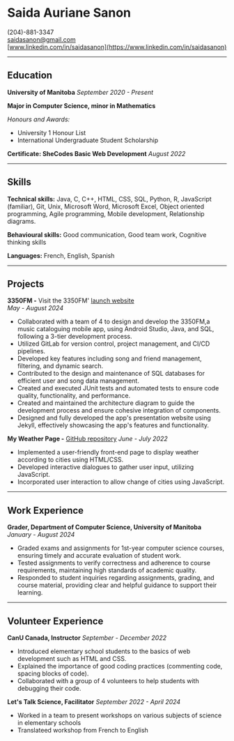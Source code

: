 # Saida Auriane Sanon
(204)-881-3347  
[saidasanon@gmail.com](mailto:saidasanon@gmail.com)  
[www.linkedin.com/in/saidasanon](https://www.linkedin.com/in/saidasanon)

---
## Education
**University of Manitoba** *September 2020 - Present*

**Major in Computer Science, minor in Mathematics**

*Honours and Awards:*
- University 1 Honour List
- International Undergraduate Student Scholarship

**Certificate: SheCodes Basic Web Development** *August 2022*

---
## Skills
**Technical skills:** Java, C, C++, HTML, CSS, SQL, Python, R, JavaScript (familiar), Git, Unix, Microsoft Word,
Microsoft Excel, Object oriented programming, Agile programming, Mobile development, Relationship diagrams.

**Behavioural skills:** Good communication, Good team work, Cognitive thinking skills

**Languages:** French, English, Spanish

---
## Projects
**3350FM -**  Visit the 3350FM' [launch website](https://vrivn3.github.io/3350FMWebsite/)    
*May - August 2024*
- Collaborated with a team of 4 to design and develop the 3350FM,a music cataloguing mobile app, using Android Studio, Java, and SQL, following a 3-tier development process.
- Utilized GitLab for version control, project management, and CI/CD pipelines.
- Developed key features including song and friend management, filtering, and dynamic search.
- Contributed to the design and maintenance of SQL databases for efficient user and song data management.
- Created and executed JUnit tests and automated tests to ensure code quality, functionality, and performance.
- Created and maintained the architecture diagram to guide the development process and ensure cohesive integration of components.
- Designed and fully developed the app's presentation website using Jekyll, effectively showcasing the app's features and functionality.

**My Weather Page -** [GitHub repository]([https://github.com/vrivn3/Weather-page]) 
*June - July 2022*
- Implemented a user-friendly front-end page to display weather according to cities using HTML/CSS.
- Developed interactive dialogues to gather user input, utilizing JavaScript.
- Incorporated user interaction to allow change of cities using JavaScript.

---
## Work Experience
**Grader, Department of Computer Science, University of Manitoba**  
*January - August 2024*
- Graded exams and assignments for 1st-year computer science courses, ensuring timely and accurate evaluation of student work.
- Tested assignments to verify correctness and adherence to course requirements, maintaining high standards of academic quality.
- Responded to student inquiries regarding assignments, grading, and course material, providing clear and helpful guidance to support their learning.

---
## Volunteer Experience
**CanU Canada, Instructor**
*September - December 2022*
- Introduced elementary school students to the basics of web development such as HTML and CSS.
- Explained the importance of good coding practices (commenting code, spacing blocks of code).
- Collaborated with a group of 4 volunteers to help students with debugging their code.

**Let's Talk Science, Facilitator** 
*September 2022 - April 2024*
- Worked in a team to present workshops on various subjects of science in elementary schools
- Translateed workshop from French to English
